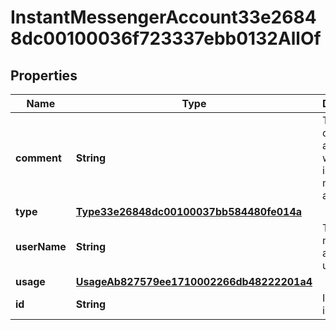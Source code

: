 

# InstantMessengerAccount33e26848dc00100036f723337ebb0132AllOf


## Properties

| Name | Type | Description | Notes |
|------------ | ------------- | ------------- | -------------|
|**comment** | **String** | The comment associated with the instant messenger account. |  [optional] |
|**type** | [**Type33e26848dc00100037bb584480fe014a**](Type33e26848dc00100037bb584480fe014a.md) |  |  [optional] |
|**userName** | **String** | The instant messenger account username. |  [optional] |
|**usage** | [**UsageAb827579ee1710002266db48222201a4**](UsageAb827579ee1710002266db48222201a4.md) |  |  [optional] |
|**id** | **String** | Id of the instance |  [optional] |



